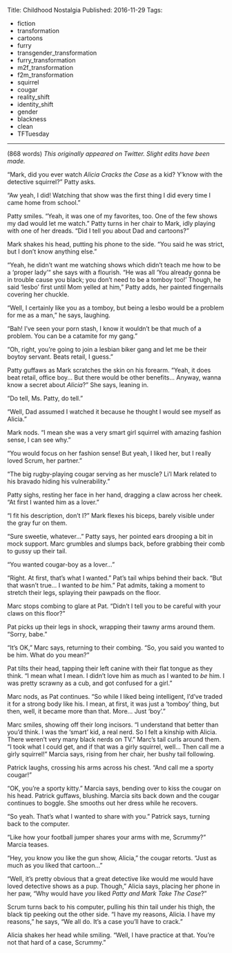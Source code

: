 Title: Childhood Nostalgia
Published: 2016-11-29
Tags:
  - fiction
  - transformation
  - cartoons
  - furry
  - transgender_transformation
  - furry_transformation
  - m2f_transformation
  - f2m_transformation
  - squirrel
  - cougar
  - reality_shift
  - identity_shift
  - gender
  - blackness
  - clean
  - TFTuesday
---

(868 words)
*This originally appeared on Twitter. Slight edits have been made.*

“Mark, did you ever watch *Alicia Cracks the Case* as a kid? Y’know with the detective
squirrel?” Patty asks.

“Aw yeah, I did! Watching that show was the first thing I did every time I came home from
school.”

Patty smiles. “Yeah, it was one of my favorites, too. One of the few shows my dad would let me
watch.” Patty turns in her chair to Mark, idly playing with one of her dreads. “Did I tell you
about Dad and cartoons?”

Mark shakes his head, putting his phone to the side. “You said he was strict, but I don’t know
anything else.”

“Yeah, he didn’t want me watching shows which didn’t teach me how to be a ‘proper lady’“ she
says with a flourish. “He was all ‘You already gonna be in trouble cause you black; you don’t
need to be a tomboy too!’ Though, he said ‘lesbo’ first until Mom yelled at him,” Patty adds,
her painted fingernails covering her chuckle.

“Well, I certainly like you as a tomboy, but being a lesbo would be a problem for me as a man,”
he says, laughing.

“Bah! I’ve seen your porn stash, I know it wouldn’t be that much of a problem. You can be a
catamite for my gang.”

“Oh, right, you’re going to join a lesbian biker gang and let me be their boytoy servant. Beats
retail, I guess.”

Patty guffaws as Mark scratches the skin on his forearm. “Yeah, it does beat retail,
office boy… But there would be other benefits… Anyway, wanna know a secret about *Alicia*?”
She says, leaning in.

“Do tell, Ms. Patty, do tell.”

“Well, Dad assumed I watched it because he thought I would see myself as Alicia.”

Mark nods. “I mean she was a very smart girl squirrel with amazing fashion sense, I can see
why.”

“You would focus on her fashion sense! But yeah, I liked her, but I really loved Scrum, her partner.”

“The big rugby-playing cougar serving as her muscle? Li’l Mark related to his bravado hiding
his vulnerability.”

Patty sighs, resting her face in her hand, dragging a claw across her cheek. “At first I wanted
him as a lover.”

“I fit his description, don’t I?” Mark flexes his biceps, barely visible under the gray fur on
them.

“Sure sweetie, whatever…” Patty says, her pointed ears drooping a bit in mock support. Marc
grumbles and slumps back, before grabbing their comb to gussy up their tail.

“You wanted cougar-boy as a lover…”

“Right. At first, that’s what I wanted.” Pat’s tail whips behind their back. “But that wasn’t
true… I wanted to *be* him.” Pat admits, taking a moment to stretch their legs, splaying
their pawpads on the floor.

Marc stops combing to glare at Pat. “Didn’t I tell you to be careful with your claws on this
floor?”

Pat picks up their legs in shock, wrapping their tawny arms around them. “Sorry, babe.”

“It’s OK,” Marc says, returning to their combing. “So, you said you wanted to be him. What do
you mean?”

Pat tilts their head, tapping their left canine with their flat tongue as they think. “I mean
what I mean. I didn’t love him as much as I wanted to *be* him. I was pretty scrawny as a cub,
and got confused for a girl.”

Marc nods, as Pat continues. “So while I liked being intelligent, I’d’ve traded it for a
strong body like his. I mean, at first, it was just a ‘tomboy’ thing, but then, well, it
became more than that. More… Just ‘boy’.”

Marc smiles, showing off their long incisors. “I understand that better than you’d think. I
was the ‘smart’ kid, a real nerd. So I felt a kinship with Alicia. There weren’t very many
black nerds on TV.” Marc’s tail curls around them. “I took what I could get, and if that was a
girly squirrel, well… Then call me a girly squirrel!” Marcia says, rising from her chair,
her bushy tail following.

Patrick laughs, crossing his arms across his chest. “And call me a sporty cougar!”

“OK, you’re a sporty kitty.” Marcia says, bending over to kiss the cougar on his head. Patrick
guffaws, blushing. Marcia sits back down and the cougar continues to boggle. She smooths out
her dress while he recovers.

“So yeah. That’s what I wanted to share with you.” Patrick says, turning back to the computer.

“Like how your football jumper shares your arms with me, Scrummy?” Marcia teases.

“Hey, you know you like the gun show, Alicia,” the cougar retorts. “Just as much as you liked
that cartoon…”

“Well, it’s pretty obvious that a great detective like would me would have loved detective
shows as a pup. Though,” Alicia says, placing her phone in her paw, “Why would have *you*
liked *Patty and Mark Take The Case*?”

Scrum turns back to his computer, pulling his thin tail under his thigh, the black tip peeking
out the other side. “I have my reasons, Alicia. I have my reasons,” he says, “We all do. It’s
a case you’ll have to crack.”

Alicia shakes her head while smiling. “Well, I have practice at that. You’re not that hard of
a case, Scrummy.”